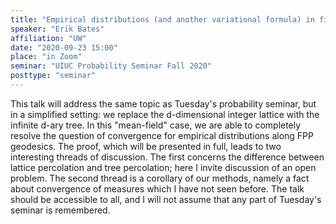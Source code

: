 ```yaml
---
title: "Empirical distributions (and another variational formula) in first-passage percolation on trees"
speaker: "Erik Bates"
affiliation: "UW"
date: "2020-09-23 15:00"
place: "in Zoom"
seminar: "UIUC Probability Seminar Fall 2020"
posttype: "seminar"
---
```


This talk will address the same topic as Tuesday's probability seminar, but in a simplified setting: we replace the d-dimensional integer lattice with the infinite d-ary tree.  In this "mean-field" case, we are able to completely resolve the question of convergence for empirical distributions along FPP geodesics.  The proof, which will be presented in full, leads to two interesting threads of discussion.  The first concerns the difference between lattice percolation and tree percolation; here I invite discussion of an open problem.  The second thread is a corollary of our methods, namely a fact about convergence of measures which I have not seen before.  The talk should be accessible to all, and I will not assume that any part of Tuesday's seminar is remembered.

